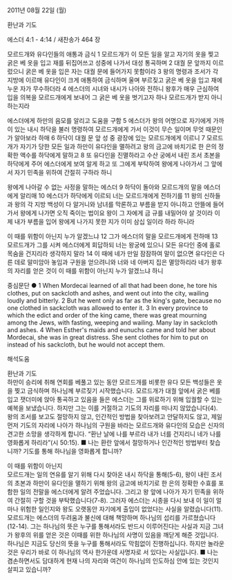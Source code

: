 2011년 08월 22일 (월)

환난과 기도



에스더 4:1 - 4:14 / 새찬송가 464 장


모르드개와 유다인들의 애통과 금식 
1 모르드개가 이 모든 일을 알고 자기의 옷을 찢고 굵은 베 옷을 입고 재를 뒤집어쓰고 성중에 나가서 대성 통곡하며 2 대궐 문 앞까지 이르렀으니 굵은 베 옷을 입은 자는 대궐 문에 들어가지 못함이라 3 왕의 명령과 조서가 각 지방에 이르매 유다인이 크게 애통하여 금식하며 울며 부르짖고 굵은 베 옷을 입고 재에 누운 자가 무수하더라 4 에스더의 시녀와 내시가 나아와 전하니 왕후가 매우 근심하여 입을 의복을 모르드개에게 보내어 그 굵은 베 옷을 벗기고자 하나 모르드개가 받지 아니하는지라   

에스더에게 하만의 음모를 알리고 도움을 구함 
5 에스더가 왕의 어명으로 자기에게 가까이 있는 내시 하닥을 불러 명령하여 모르드개에게 가서 이것이 무슨 일이며 무엇 때문인가 알아보라 하매 6 하닥이 대궐 문 앞 성 중 광장에 있는 모르드개에게 이르니 7 모르드개가 자기가 당한 모든 일과 하만이 유다인을 멸하려고 왕의 금고에 바치기로 한 은의 정확한 액수를 하닥에게 말하고 8 또 유다인을 진멸하라고 수산 궁에서 내린 조서 초본을 하닥에게 주어 에스더에게 보여 알게 하고 또 그에게 부탁하여 왕에게 나아가서 그 앞에서 자기 민족을 위하여 간절히 구하라 하니   

왕에게 나아갈 수 없는 사정을 말하는 에스더 
9 하닥이 돌아와 모르드개의 말을 에스더에게 알리매 10 에스더가 하닥에게 이르되 너는 모르드개에게 전하기를 11 왕의 신하들과 왕의 각 지방 백성이 다 알거니와 남녀를 막론하고 부름을 받지 아니하고 안뜰에 들어가서 왕에게 나가면 오직 죽이는 법이요 왕이 그 자에게 금 규를 내밀어야 살 것이라 이제 내가 부름을 입어 왕에게 나가지 못한 지가 이미 삼십 일이라 하라 하니라  

이 때를 위함이 아닌지 누가 알겠느냐
12 그가 에스더의 말을 모르드개에게 전하매 13 모르드개가 그를 시켜 에스더에게 회답하되 너는 왕궁에 있으니 모든 유다인 중에 홀로 목숨을 건지리라 생각하지 말라 14 이 때에 네가 만일 잠잠하여 말이 없으면 유다인은 다른 데로 말미암아 놓임과 구원을 얻으려니와 너와 네 아버지 집은 멸망하리라 네가 왕후의 자리를 얻은 것이 이 때를 위함이 아닌지 누가 알겠느냐 하니   

중심문단 ● 1 When Mordecai learned of all that had been done, he tore his clothes, put on sackcloth and ashes, and went out into the city, wailing loudly and bitterly. 2 But he went only as far as the king's gate, because no one clothed in sackcloth was allowed to enter it. 3 In every province to which the edict and order of the king came, there was great mourning among the Jews, with fasting, weeping and wailing. Many lay in sackcloth and ashes. 4 When Esther's maids and eunuchs came and told her about Mordecai, she was in great distress. She sent clothes for him to put on instead of his sackcloth, but he would not accept them.

해석도움





환난과 기도  
하만이 승리에 취해 연회를 베풀고 있는 동안 모르드개를 비롯한 유다 모든 백성들은 옷을 찢고 금식하며 하나님께 부르짖기 시작했습니다. 모르드개가 대궐 앞에서 굵은 베를 입고 잿더미에 앉아 통곡하고 있음을 들은 에스더는 그를 위로하기 위해 입궐할 수 있는 예복을 보냈습니다. 하지만 그는 이를 거절하고 기도의 자리를 떠나지 않았습니다(4). 왕의 조서를 보고도 절망하지 않고, 인간적인 방법을 찾아보려고 안달하지도 않고, 제일 먼저 기도의 자리에 나아가 하나님의 구원을 바라는 모르드개와 유다인의 모습은 신자의 견고한 소망을 생각하게 합니다. “환난 날에 나를 부르라 내가 너를 건지리니 네가 나를 영화롭게 하리라”(시 50:15).
■ 나는 환란 앞에서 절망하거나 인간적인 방법부터 찾습니까? 기도를 통해 하나님을 영화롭게 합니까? 

이 때를 위함이 아닌지  
모르드개는 일의 연유를 알기 위해 다시 찾아온 내시 하닥을 통해(5-6), 왕이 내린 조서의 초본과 하만이 유다인을 멸하기 위해 왕의 금고에 바치기로 한 은의 정확한 수효를 포함한 일의 전말을 에스더에게 알려 주었습니다. 그리고 왕 앞에 나아가 자기 민족을 위하여 간절히 구할 것을 부탁했습니다(7-8). 그러자 에스더는 시종을 다시 보내 이 일이 얼마나 위험한 일인지와 왕도 오랫동안 자기에게 출입이 없었다는 사실을 알렸습니다(11). 모르드개는 에스더의 두려움과 불신에 대해 책망하며 하나님의 섭리를 가르쳤습니다(12-14). 그는 하나님의 뜻은 누구를 통해서라도 반드시 이루어진다는 사실과 지금 그녀가 왕후의 위를 얻은 것은 이때를 위한 하나님의 사명이 있음을 깨닫게 해준 것입니다. 하나님은 지금도 당신의 뜻을 누구를 통해서라도 막힘없이 진행하십니다. 하지만 놀라운 것은 우리가 바로 이 하나님의 역사 한가운데 사명자로 서 있다는 사실입니다. 
■ 나는 겸손하면서도 담대하게 현재 나의 자리와 여건이 하나님의 인도하심 안에 있는 것인지 살피고 있습니까?